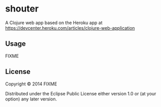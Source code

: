 # shouter

A Clojure web app based on the Heroku app at https://devcenter.heroku.com/articles/clojure-web-application     


## Usage

FIXME

## License

Copyright © 2014 FIXME

Distributed under the Eclipse Public License either version 1.0 or (at
your option) any later version.
